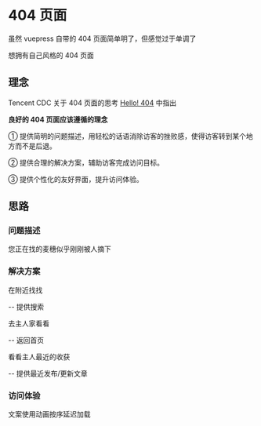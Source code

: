 # 404 页面

虽然 vuepress 自带的 404 页面简单明了，但感觉过于单调了

想拥有自己风格的 404 页面

## 理念

Tencent CDC 关于 404 页面的思考 [Hello! 404](https://cdc.tencent.com/2010/09/02/hello-404/) 中指出

**良好的 404 页面应该遵循的理念**

① 提供简明的问题描述，用轻松的话语消除访客的挫败感，使得访客转到某个地方而不是后退。

② 提供合理的解决方案，辅助访客完成访问目标。

③ 提供个性化的友好界面，提升访问体验。

## 思路

### 问题描述

您正在找的麦穗似乎刚刚被人摘下

### 解决方案

在附近找找

-- 提供搜索

去主人家看看

-- 返回首页

看看主人最近的收获

-- 提供最近发布/更新文章

### 访问体验

文案使用动画按序延迟加载
